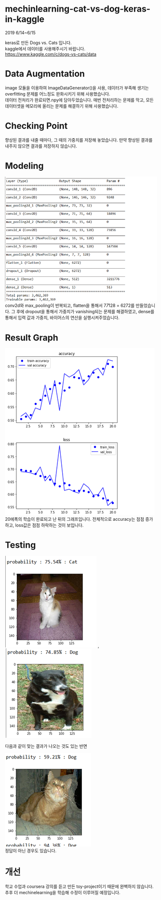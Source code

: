 # mechinlearning-cat-vs-dog-keras-in-kaggle

2019 6/14~6/15

keras로 만든 Dogs vs. Cats 입니다.   
kaggle에서 데이터를 사용해주시기 바랍니다.     
https://www.kaggle.com/c/dogs-vs-cats/data   

# Data Augmentation
  image 모듈을 이용하여 ImageDataGenerator()을 사용, 데이터가 부족해 생기는 overfitting 문제를 어느정도 완화시키기 위해 사용했습니다.   
  데이터 전처리가 완료되면.npy에 담아두었습니다. 매번 전처리하는 문제를 막고, 모든 데이터셋을 메모리에 올리는 문제를 해결하기 위해 사용했습니다.   
# Checking Point
  향상된 결과를 내줄 때마다, 그 때의 가중치를 저장해 놓았습니다. 만약 향상된 결과를 내주지 않으면 결과를 저장하지 않습니다.   
# Modeling
![1](./images/1.png)   
  conv2d와 max_pooling이 반복되고, flatten을 통해서 7*7*128 = 6272를 만들었습니다. 그 후에 dropout을 통해서 가중치가 vanishing되는 문제를 해결하였고, dense를 통해서 입력 값과 가중치, 바이어스의 연산을 실행시켜주었습니다.   

# Result Graph
![2](./images/2.png)   
  20에폭의 학습이 완료되고 난 뒤의 그래프입니다. 전체적으로 accuracy는 점점 증가하고, loss값은 점점 하락하는 것이 보입니다.   
  
# Testing
![3](./images/3.png) , ![4](./images/4.png)   

  다음과 같이 맞는 결과가 나오는 것도 있는 반면  
  
![5](./images/5.png)   
  정답이 아닌 경우도 있습니다.   
  
# 개선
   학교 수업과 coursera 강의를 듣고 만든 toy-project이기 때문에 완벽하지 않습니다. 추후 더 mechinelearning을 학습해 수정이 이루어질 예정입니다. 

